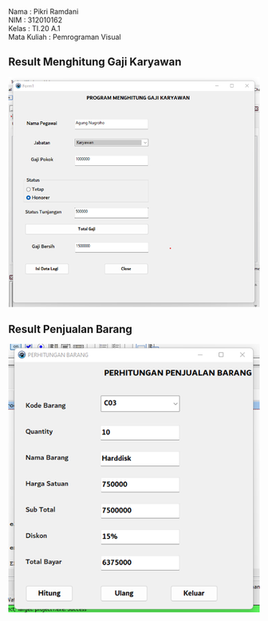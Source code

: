 
Nama         : Pikri Ramdani<br>
NIM          : 312010162<br>
Kelas        : TI.20 A.1<br>
Mata Kuliah  : Pemrograman Visual<br>

## Result Menghitung Gaji Karyawan
![gambar](gambarlazarus/gajikaryawan.png)<br>

## Result Penjualan Barang
![gambar](gambarlazarus/penghitunganpenjualanbrg.png)
